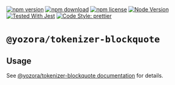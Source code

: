 [![npm version](https://img.shields.io/npm/v/@yozora/tokenizer-blockquote.svg)](https://www.npmjs.com/package/@yozora/tokenizer-blockquote)
[![npm download](https://img.shields.io/npm/dm/@yozora/tokenizer-blockquote.svg)](https://www.npmjs.com/package/@yozora/tokenizer-blockquote)
[![npm license](https://img.shields.io/npm/l/@yozora/tokenizer-blockquote.svg)](https://www.npmjs.com/package/@yozora/tokenizer-blockquote)
[![Node Version](https://img.shields.io/node/v/@yozora/tokenizer-blockquote)](https://github.com/nodejs/node)
[![Tested With Jest](https://img.shields.io/badge/tested_with-jest-9c465e.svg)](https://github.com/facebook/jest)
[![Code Style: prettier](https://img.shields.io/badge/code_style-prettier-ff69b4.svg?style=flat-square)](https://github.com/prettier/prettier)


# `@yozora/tokenizer-blockquote`


## Usage

  See [@yozora/tokenizer-blockquote documentation](https://yozora.guanghechen.com/docs/package/tokenizer-blockquote) for details.
